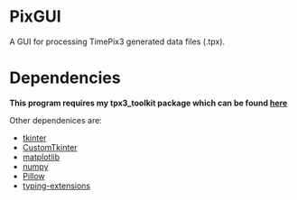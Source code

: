 # PixGUI
A GUI for processing TimePix3 generated data files (.tpx).

# Dependencies
**This program requires my tpx3_toolkit package which can be found [here](https://github.com/baf57/tpx3_toolkit)**

Other dependenices are:
* [tkinter](https://docs.python.org/3/library/tkinter.html#module-tkinter)
* [CustomTkinter](https://github.com/TomSchimansky/CustomTkinter)
* [matplotlib](https://matplotlib.org/)
* [numpy](https://numpy.org/)
* [Pillow](https://pillow.readthedocs.io/en/latest/index.html)
* [typing-extensions](https://pypi.org/project/typing-extensions/)